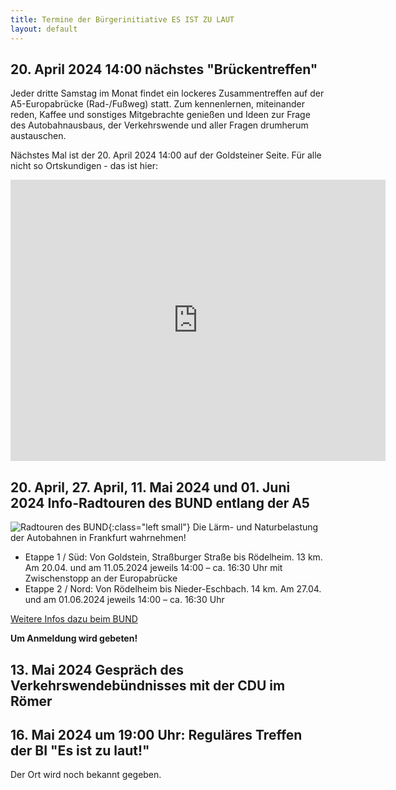 ```yaml
---
title: Termine der Bürgerinitiative ES IST ZU LAUT
layout: default
---
```


## 20. April 2024 14:00 nächstes "Brückentreffen"

Jeder dritte Samstag im Monat findet ein lockeres Zusammentreffen auf der A5-Europabrücke (Rad-/Fußweg) statt. Zum kennenlernen, miteinander reden, Kaffee und sonstiges Mitgebrachte genießen und Ideen zur Frage des Autobahnausbaus, der Verkehrswende und aller Fragen drumherum austauschen.

Nächstes Mal ist der 20. April 2024 14:00 auf der Goldsteiner Seite. Für alle nicht so Ortskundigen - das ist hier:

<iframe src="https://www.google.com/maps/embed?pb=!1m17!1m12!1m3!1d2559.8371384544007!2d8.617371!3d50.089335999999996!2m3!1f0!2f0!3f0!3m2!1i1024!2i768!4f13.1!3m2!1m1!2zNTDCsDA1JzIxLjYiTiA4wrAzNycwMi41IkU!5e0!3m2!1sde!2sde!4v1710307283210!5m2!1sde!2sde" width="600" height="450" style="border:0;" allowfullscreen="" loading="lazy" referrerpolicy="no-referrer-when-downgrade"></iframe>

## 20. April, 27. April, 11. Mai 2024 und 01. Juni 2024 Info-Radtouren des BUND entlang der A5

![Radtouren des BUND](https://www.bund-frankfurt.de/fileadmin/_processed_/5/1/csm-BUND-A5-Inforadtouren-Etappe-1u2-grafik-rh-2-9b93a6aca2.jpg){:class="left small"}
Die Lärm- und Naturbelastung der Autobahnen in Frankfurt wahrnehmen!

- Etappe 1 / Süd: Von Goldstein, Straßburger Straße bis Rödelheim. 13 km. Am 20.04. und am 11.05.2024 jeweils 14:00 – ca. 16:30 Uhr mit Zwischenstopp an der Europabrücke
- Etappe 2 / Nord: Von Rödelheim bis Nieder-Eschbach. 14 km. Am 27.04. und am 01.06.2024 jeweils 14:00 – ca. 16:30 Uhr

[Weitere Infos dazu beim BUND](https://www.bund-frankfurt.de/service/meldungen/detail/news/radtouren-zur-info-ueber-die-spurerweiterung-der-a5/)

**Um Anmeldung wird gebeten!**

<div style="clear: both;"></div>

## 13. Mai 2024 Gespräch des Verkehrswendebündnisses mit der CDU im Römer

## 16. Mai 2024 um 19:00 Uhr: Reguläres Treffen der BI "Es ist zu laut!"

Der Ort wird noch bekannt gegeben.

<!-- Das Treffen der Bürgerinitiative ist diesmal im 1. Stock des Evangelischen Gemeindehauses
neben der Segenskirche in Griesheim -->

<!-- <iframe src="https://www.google.com/maps/embed?pb=!1m14!1m8!1m3!1d2559.7250536635793!2d8.6042458!3d50.0914344!3m2!1i1024!2i768!4f13.1!3m3!1m2!1s0x47bd0a3560c32ad3%3A0x2423249f2d971a3f!2sAlte%20Falterstra%C3%9Fe%206%2C%2065933%20Frankfurt%20am%20Main!5e0!3m2!1sde!2sde!4v1705343460586!5m2!1sde!2sde" width="600" height="450" style="border:0;" allowfullscreen="" loading="lazy" referrerpolicy="no-referrer-when-downgrade"></iframe> -->

<!-- Das Treffen der Bürgerinitiative ist diesmal im Heimathaus Goldstein, Goldsteinstraße 300 -->

<!-- <iframe src="https://www.google.com/maps/embed?pb=!1m18!1m12!1m3!1d2560.19283048227!2d8.609488912765515!3d50.08267647140557!2m3!1f0!2f0!3f0!3m2!1i1024!2i768!4f13.1!3m3!1m2!1s0x47bd0bb22c193c37%3A0xe97bb55d31252d30!2sGoldsteinstra%C3%9Fe%20300%2C%2060529%20Frankfurt%20am%20Main!5e0!3m2!1sde!2sde!4v1708159476847!5m2!1sde!2sde" width="600" height="450" style="border:0;" allowfullscreen="" loading="lazy" referrerpolicy="no-referrer-when-downgrade"></iframe> -->

<!--Das Treffen der Bürgerinitiative ist diesmal im Gemeindehaus der Dankeskirche in Goldstein -->

<!--iframe src="https://www.google.com/maps/embed?pb=!1m18!1m12!1m3!1d2560.165859136906!2d8.60626057681389!3d50.08318147152423!2m3!1f0!2f0!3f0!3m2!1i1024!2i768!4f13.1!3m3!1m2!1s0x47bd0bb2e041680d%3A0x32a09860ec50e2f7!2sEvangelische%20Dankeskirche%20Frankfurt%20-%20Evangelische%20Dankeskirchengemeinde%20Frankfurt%2FMain!5e0!3m2!1sde!2sde!4v1698586884383!5m2!1sde!2sde" width="600" height="450" style="border:0;" allowfullscreen="" loading="lazy" referrerpolicy="no-referrer-when-downgrade"></iframe-->
